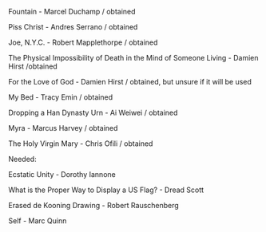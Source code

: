 Fountain - Marcel Duchamp / obtained

Piss Christ - Andres Serrano / obtained

Joe, N.Y.C. - Robert Mapplethorpe / obtained 

The Physical Impossibility of Death in the Mind of Someone Living - Damien Hirst /obtained

For the Love of God - Damien Hirst / obtained, but unsure if it will be used

My Bed - Tracy Emin / obtained

Dropping a Han Dynasty Urn - Ai Weiwei / obtained

Myra - Marcus Harvey / obtained

The Holy Virgin Mary - Chris Ofili / obtained


Needed:

Ecstatic Unity - Dorothy Iannone 

What is the Proper Way to Display a US Flag? - Dread Scott 

Erased de Kooning Drawing - Robert Rauschenberg

Self - Marc Quinn
